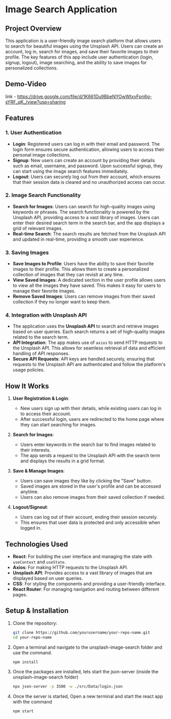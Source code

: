 # Image Search Application

## Project Overview

This application is a user-friendly image search platform that allows users to search for beautiful images using the Unsplash API. Users can create an account, log in, search for images, and save their favorite images to their profile. The key features of this app include user authentication (login, signup, logout), image searching, and the ability to save images for personalized collections.

## Demo-Video

link - https://drive.google.com/file/d/1K661Du9BbeNYOwWtxvFpn6g-sYRF_qK_/view?usp=sharing

## Features

### 1. **User Authentication**
   - **Login**: Registered users can log in with their email and password. The login form ensures secure authentication, allowing users to access their personal image collections.
   - **Signup**: New users can create an account by providing their details such as email, username, and password. Upon successful signup, they can start using the image search features immediately.
   - **Logout**: Users can securely log out from their account, which ensures that their session data is cleared and no unauthorized access can occur.

### 2. **Image Search Functionality**
   - **Search for Images**: Users can search for high-quality images using keywords or phrases. The search functionality is powered by the Unsplash API, providing access to a vast library of images. Users can enter their desired search term in the search bar, and the app displays a grid of relevant images.
   - **Real-time Search**: The search results are fetched from the Unsplash API and updated in real-time, providing a smooth user experience.

### 3. **Saving Images**
   - **Save Images to Profile**: Users have the ability to save their favorite images to their profile. This allows them to create a personalized collection of images that they can revisit at any time.
   - **View Saved Images**: A dedicated section in the user profile allows users to view all the images they have saved. This makes it easy for users to manage their favorite images.
   - **Remove Saved Images**: Users can remove images from their saved collection if they no longer want to keep them.

### 4. **Integration with Unsplash API**
   - The application uses the **Unsplash API** to search and retrieve images based on user queries. Each search returns a set of high-quality images related to the search term.
   - **API Integration**: The app makes use of `axios` to send HTTP requests to the Unsplash API. This allows for seamless retrieval of data and efficient handling of API responses.
   - **Secure API Requests**: API keys are handled securely, ensuring that requests to the Unsplash API are authenticated and follow the platform's usage policies.

## How It Works

1. **User Registration & Login**: 
   - New users sign up with their details, while existing users can log in to access their account.
   - After successful login, users are redirected to the home page where they can start searching for images.

2. **Search for Images**: 
   - Users enter keywords in the search bar to find images related to their interests.
   - The app sends a request to the Unsplash API with the search term and displays the results in a grid format.

3. **Save & Manage Images**: 
   - Users can save images they like by clicking the "Save" button.
   - Saved images are stored in the user's profile and can be accessed anytime.
   - Users can also remove images from their saved collection if needed.

4. **Logout/Signout**:
   - Users can log out of their account, ending their session securely.
   - This ensures that user data is protected and only accessible when logged in.

## Technologies Used
   - **React**: For building the user interface and managing the state with `useContext` and `useState`.
   - **Axios**: For making HTTP requests to the Unsplash API.
   - **Unsplash API**: Provides access to a vast library of images that are displayed based on user queries.
   - **CSS**: For styling the components and providing a user-friendly interface.
   - **React Router**: For managing navigation and routing between different pages.

## Setup & Installation

1. Clone the repository:
   ```bash
   git clone https://github.com/yourusername/your-repo-name.git
   cd your-repo-name

2. Open a terminal and navigate to the unsplash-image-search folder and use the command.
   ```bash
   npm install

3. Once the packages are installed, lets start the json-server (inside the unsplash-image-search folder)
   ```bash
   npx json-server -p 3500 -w ./src/Data/login.json

4. Once the server is started, Open a new terminal and start the react app with the command
   ```bash
   npm start
